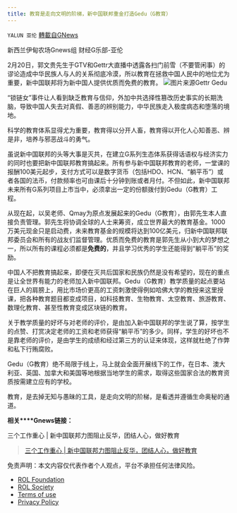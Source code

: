 ```yaml
---
title: 教育是走向文明的阶梯，新中国联邦重金打造Gedu（G教育）
---
```

`YALUN 亚伦` [轉載自GNews](https://gnews.org/zh-hans/2044235/)

新西兰伊甸农场Gnews组 财经G乐部-亚伦

2月20日，郭文贵先生于GTV和Gettr大直播中透露各扫门前雪（不要管闲事）的谬论造成中华民族人与人的关系彻底冷漠，所以教育在拯救中国人民中的地位尤为重要，新中国联邦将为新中国人提供优质而免费的教育。
![](https://assets.gnews.org/wp-content/uploads/2022/02/31791b0a7b70038d7ca21ffacd9e59dc.png)图片来源Gettr Gedu


“锁链女”事件让人看到缺乏教育与信仰，外加中共选择性篡改历史事实的长期洗脑，导致中国人失去对真假、善恶的辨别能力，中华民族走入极度病态和堕落的境地。

科学的教育体系显得尤为重要，教育得以分开人畜，教育得以开化人心知善恶、辨是非，培养与邪恶战斗的勇气。

虽说新中国联邦的头等大事是灭共，在建立G系列生态体系获得话语权与经济实力的同时也要把新中国联邦教育搞起来。所有参与新中国联邦教育的老师，一堂课的报酬100美元起步，支付方式可以是数字货币（包括HDO、HCN、“躺平币”）或者各国的法币，付款频率也可由课后十分钟到账或者月付。不但如此，新中国联邦未来所有G系列项目上市当中，必须拿出一定的份额拨付到Gedu（G教育）工程。

从现在起，以吴老师、Qmay为原点发展起来的Gedu（G教育），由郭先生本人直接负责管理。郭先生将协调全球的人士来筹资，成立世界最大的教育基金。1000万美元现金只是启动费，未来教育基金的规模将达到100亿美元，归新中国联邦联邦委员会和所有的战友们监督管理。优质而免费的教育是郭先生从小到大的梦想之一，所以所有的课程必须都是**免费的**，并且学习优秀的学生还能得到“躺平币”的奖励。

中国人不把教育搞起来，即便在灭共后国家和民族仍然是没有希望的，现在的重点是让全世界有能力的老师加入新中国联邦。Gedu（G教育）教学质量的起点要站在巨人的肩膀上，用比市场价更高的工资刺激使得例如哈佛大学的教授来这里授课，把各种教育题目都变成项目，如科技教育、生物教育、太空教育、旅游教育、数理化教育、甚至性教育变成区块链的教育。

关于教学质量的好坏与对老师的评价，是由加入新中国联邦的学生说了算，按学生的点赞、打赏决定老师的工资和老师获得“躺平币”的多少。同样，学生的好坏也不是靠老师的评价，是由学生的成绩和经过第三方的认证来体现，这样就杜绝了作弊和私下行贿腐败。

Gedu（G教育）绝不局限于线上，马上就会全面开展线下的工作，在日本、澳大利亚、英国、加拿大和美国等地根据当地学生的需求，取得这些国家合法的教育资质按需建立应有的学校。

教育，是去掉无知与愚昧的工具，是走向文明的阶梯，是看透并遵循生命奥秘的通道。

**相关****Gnews链接：**

三个工作重心 | 新中国联邦力图阻止反华，团结人心，做好教育



> [三个工作重心 | 新中国联邦力图阻止反华，团结人心，做好教育](https://gnews.org/zh-hans/1967443/)



 

免责声明：本文内容仅代表作者个人观点，平台不承担任何法律风险。

- [ROL Foundation](https://rolfoundation.org/)
- [ROL Society](https://rolsociety.org/)
- [Terms of use](https://gnews.org/terms-of-use-3/)
- [Privacy Policy](https://gnews.org/privacy-policy/)
